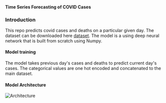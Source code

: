 #### Time Series Forecasting of COVID Cases 

### Introduction 
This repo predicts covid cases and deaths on a particular given day. The dataset can be downloaded here [dataset](). The model is a using deep neural network that is built from scratch using Numpy.

#### Model training  
The model takes previous day's cases and deaths to predict current day's cases. The categorical values are one hot encoded and concatenated to the main dataset.

#### Model Architecture
![Architecture](https://github.com/Aravind-11/Time-Series-Forecasting-Numpy/blob/master/Screenshot%202021-10-12%20at%202.32.50%20P)
